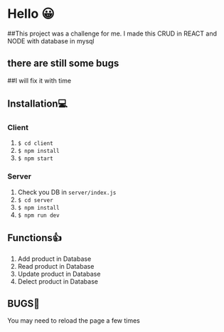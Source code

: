 # Hello &#128512;
##This project was a challenge for me.
I made this CRUD in REACT and NODE with database in mysql
## there are still some bugs 
##I will fix it with time

## Installation💻

### Client

  1. `$ cd client`
  2. `$ npm install`
  3. `$ npm start`
  
### Server

  1. Check you DB in `server/index.js`
  2. `$ cd server`
  3. `$ npm install`
  4. `$ npm run dev`

## Functions👍

  1. Add product in Database
  2. Read product in Database
  3. Update product in Database
  4. Delect product in Database

## BUGS🐛
  
  You may need to reload the page a few times
  
